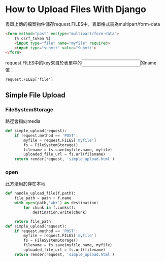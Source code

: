 # How to Upload Files With Django


表單上傳的檔案物件儲存request.FILES中，表單格式需為multipart/form-data
```html
<form method="post" enctype="multipart/form-data">
    {% csrf_token %}
    <input type="file" name="myfile" required>
    <input type="submit" value="Submit">
</form>
```

request.FILES中的key來自於表單中的<input type=”file” name=”” />的name值：
```
request.FILES['file']
```


## Simple File Upload

### FileSystemStorage
路徑會指向media
```python
def simple_upload(request):
    if request.method == 'POST':        
        myfile = request.FILES['myfile']
        fs = FileSystemStorage()
        filename = fs.save(myfile.name, myfile)
        uploaded_file_url = fs.url(filename)       
    return render(request, 'simple_upload.html')

```
### open
此方法用於存在本地

```python
def handle_upload_file(f,path):
    file_path = path + f.name
    with open(path,'wb+') as destination:
        for chunk in f.cunks():
            destination.write(chunk)

    return file_path
def simple_upload(request):
    if request.method == 'POST':        
        myfile = request.FILES['myfile']
        fs = FileSystemStorage()
        filename = fs.save(myfile.name, myfile)
        uploaded_file_url = fs.url(filename)       
    return render(request, 'simple_upload.html')

```







